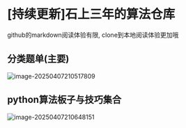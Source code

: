 # [持续更新]石上三年的算法仓库

github的markdown阅读体验有限, clone到本地阅读体验更加哦



## 分类题单(主要)

![image-20250407210517809](https://pic.cirno.fun/sssn-blog-pics/image-20250407210517809.png)

## python算法板子与技巧集合

![image-20250407210648151](https://pic.cirno.fun/sssn-blog-pics/image-20250407210648151.png)

